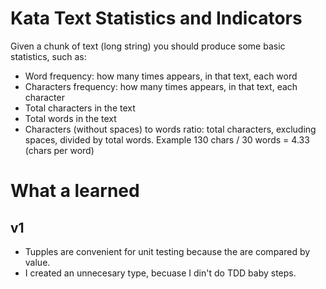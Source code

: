 # Kata Text Statistics and Indicators

Given a chunk of text (long string) you should produce some basic statistics, such as:
* Word frequency: how many times appears, in that text, each word
* Characters frequency: how many times appears, in that text, each character
* Total characters in the text
* Total words in the text
* Characters (without spaces) to words ratio: total characters, excluding spaces, divided
by total words. Example 130 chars / 30 words = 4.33 (chars per word)

# What a learned

## v1

* Tupples are convenient for unit testing because the are compared by value.
* I created an unnecesary type, becuase I din't do TDD baby steps.